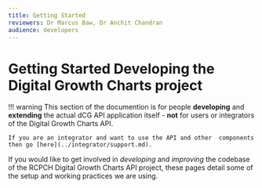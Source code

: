 ```yaml
---
title: Getting Started
reviewers: Dr Marcus Baw, Dr Anchit Chandran
audience: developers
---
```


# Getting Started Developing the Digital Growth Charts project

!!! warning
    This section of the documention is for people **developing** and **extending** the actual dCG API application itself - **not** for users or integrators of the Digital Growth Charts API.

    If you are an integrator and want to use the API and other  components then go [here](../integrator/support.md).

If you would like to get involved in *developing* and *improving* the codebase of the RCPCH Digital Growth Charts API project, these pages detail some of the setup and working practices we are using.
